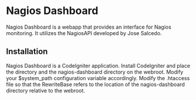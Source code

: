 Nagios Dashboard
================

Nagios Dashboard is a webapp that provides an interface for Nagios monitoring. It utilizes the NagiosAPI developed by Jose Salcedo.

Installation
------------

Nagios Dashboard is a CodeIgniter application. Install CodeIgniter and place the directory and the nagios-dashboard directory on the webroot. Modify your $system_path configuration variable accordingly. Modify the .htaccess file so that the RewriteBase refers to the location of the nagios-dashboard directory relative to the webroot.
